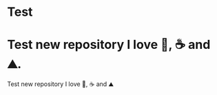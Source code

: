 # Test
Test new repository
I love :pizza:, :coffee: and :mountain:.
=======
Test new repository 
I love :pizza:, :coffee: and :mountain:
